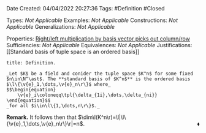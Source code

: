 <br />
<br />

Date Created: 04/04/2022 20:27:36
Tags: #Definition #Closed

Types: _Not Applicable_
Examples: _Not Applicable_
Constructions: _Not Applicable_
Generalizations: _Not Applicable_

Properties: [Right$\slash$left multiplication by basis vector picks out column$\slash$row](Right%20and%20left%20multiplication%20by%20basis%20vector%20picks%20out%20column%20and%20row.md)
Sufficiencies: _Not Applicable_
Equivalences: _Not Applicable_
Justifications: [[Standard basis of tuple space is an ordered basis]]

``` ad-Definition
title: Definition.

_Let $K$ be a field and conider the tuple space $K^n$ for some fixed $n\in\N^\ast$. The **standard basis of $K^n$** is the ordered basis $\l\{\v{e}_1,\dots,\v{e}_n\r\}$ where_
$$\begin{equation}
    \v{e}_i\coloneqq\tpl{\delta_{1i},\dots,\delta_{ni}}
\end{equation}$$
_for all $i\in\l\{1,\dots,n\r\}$._

```

**Remark.** It follows then that $\dim\l(K^n\r)=\l|\l\{\v{e}_1,\dots,\v{e}_n\r\}\r|=n$.<span style="float:right;">$\blacklozenge$</span>
